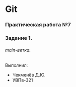 # Git
### Практическая работа №7
### Задание 1.
###### main-ветка.
Выполнил:
* Чекменёв Д.Ю.
* УВПв-321